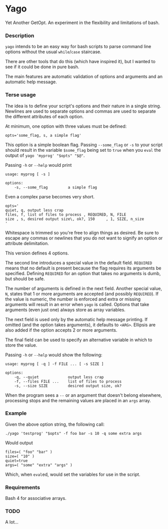 # Yago

Yet Another GetOpt. An experiment in the flexibility and limitations of 
bash.

### Description

`yago` intends to be an easy way for bash scripts to parse command line 
options without the usual `while`/`case` staircase.

There are other tools that do this (which have inspired it), but I 
wanted to see if it could be done in pure bash.

The main features are automatic validation of options and arguments and 
an automatic help message.

### Terse usage

The idea is to define your script's options and their nature in a single 
string. Newlines are used to separate options and commas are used to 
separate the different attributes of each option.

At minimum, one option with three values must be defined:

~~~ { .bash }
opts='some_flag, s, a simple flag'
~~~

This option is a simple boolean flag. Passing `--some_flag` or `-s` to 
your script should result in the variable `$some_flag` being set to
`true` when you `eval` the output of `yago 'myprog' "$opts" "$@"`.

Passing `-h` or `--help` would print

~~~ 
usage: myprog [ -s ]

options:
    -s, --some_flag         a simple flag

~~~

Even a complex parse becomes very short.

~~~ { .bash }
opts='
quiet, q, output less crap
files, f, list of files to process , REQUIRED, N, FILE
size , s, desired output size\, ok?, 150     , 1, SIZE, n_size
'
~~~

Whitespace is trimmed so you're free to align things as desired. Be sure 
to escape any commas or newlines that you do not want to signify an 
option or attribute delimitation.

This version defines 4 options.

The second line introduces a special value in the default field. 
`REQUIRED` means that no default is present because the flag requires 
its arguments be specified. Defining `REQUIRED` for an option that takes 
no arguments is dumb, but should be safe.

The number of arguments is defined in the next field. Another special 
value, `N`, states that 1 or more arguments are accepted (and possibly 
`REQUIRED`). If the value is numeric, the number is enforced and extra 
or missing arguments will result in an error when `yago` is called. 
Options that take arguments (even just one) always store as array 
variables.

The next field is used only by the automatic help message printing. If 
omitted (and the option takes arguments), it defaults to `<ARG>`. 
Ellipsis are also added if the option accepts 2 or more arguments.

The final field can be used to specify an alternative variable in which 
to store the value.

Passing `-h` or `--help` would show the following:

~~~ 
usage: myprog [ -q ] -f FILE ... [ -s SIZE ]

options:
    -q, --quiet             output less crap
    -f, --files FILE ...    list of files to process
    -s, --size SIZE         desired output size, ok?
~~~

When the program sees a `--` or an argument that doesn't belong 
elsewhere, processing stops and the remaining values are placed in an 
`args` array.

### Example

Given the above option string, the following call:

~~~ { .bash }
./yago 'testprog' "$opts" -f foo bar -s 10 -q some extra args
~~~

Would output

~~~ 
files=( "foo" "bar" )
size=( "10" )
quiet=true
args=( "some" "extra" "args" )
~~~

Which, when `eval`ed, would set the variables for use in the script.

### Requirements

Bash 4 for associative arrays.

### TODO

A lot...
